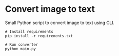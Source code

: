 # Convert image to text

Small Python script to convert image to text using CLI.

```
# Install requirements
pip install -r requirements.txt

# Run converter
python main.py
```
